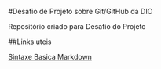 #Desafio de Projeto sobre Git/GitHub da DIO

Repositório criado para Desafio do Projeto

##Links uteis

[Sintaxe Basica Markdown](https://www.markdownguide.org/basic-syntax/)
